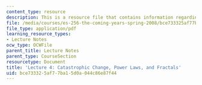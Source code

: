 ```yaml
---
content_type: resource
description: This is a resource file that contains information regarding lecture 4.
file: /media/courses/es-256-the-coming-years-spring-2008/bce733325af77ba15d0a044c86e87f44_MITES_256S08_Lec04.pdf
file_type: application/pdf
learning_resource_types:
- Lecture Notes
ocw_type: OCWFile
parent_title: Lecture Notes
parent_type: CourseSection
resourcetype: Document
title: 'Lecture 4: Catastrophic Change, Power Laws, and Fractals'
uid: bce73332-5af7-7ba1-5d0a-044c86e87f44
---
```

